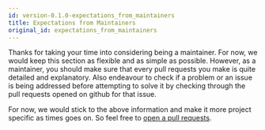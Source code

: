 ```yaml
---
id: version-0.1.0-expectations_from_maintainers
title: Expectations from Maintainers
original_id: expectations_from_maintainers
---
```


Thanks for taking your time into considering being a maintainer. For now, we would keep this section as flexible and as simple as possible. However, as a maintainer, you should make sure that every pull requests you make is quite detailed and explanatory. Also endeavour to check if a problem or an issue is being addressed before attempting to solve it by checking through the pull requests opened on github for that issue.

For now, we would stick to the above information and make it more project specific as times goes on. So feel free to [open a pull requests](https://github.com/kunyora/kunyora/pulls).
